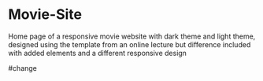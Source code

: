 # Movie-Site
Home page of a responsive movie website with dark theme and light theme, designed using the template from an online lecture but difference included with added elements and a different responsive design

#change



